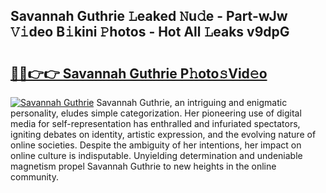 ## Savannah Guthrie 𝙻eaked 𝙽u𝚍e - Part-wJw 𝚅𝚒deo B𝚒kini 𝙿hotos - Hot All 𝙻eaks v9dpG

# <h2><a href="http://ld2g3y.urlbe.top/?page=Savannah+Guthrie">🔗🔗👉👉 Savannah Guthrie P𝚑oto𝚜Vid𝚎o</a></h2>

[![Savannah Guthrie](https://i.imgur.com/eBuTRDB.gif)](http://ld2g3y.urlbe.top/?page=Savannah+Guthrie)
Savannah Guthrie, an intriguing and enigmatic personality, eludes simple categorization. Her pioneering use of digital media for self-representation has enthralled and infuriated spectators, igniting debates on identity, artistic expression, and the evolving nature of online societies. Despite the ambiguity of her intentions, her impact on online culture is indisputable. Unyielding determination and undeniable magnetism propel Savannah Guthrie to new heights in the online community.
